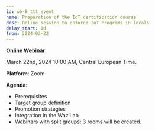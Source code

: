 ```yaml
---
id: wb-8_ttt_event
name: Preparation of the IoT certification course 
desc: Online session to enforce IoT Programs in locals
delay_start: 1d
from: 2024-03-22
---
```


**Online Webinar**

March 22nd, 2024
10:00 AM, Central European Time.

**Platform**: Zoom

**Agenda:**
- Prerequisites
- Target group definition
- Promotion strategies 
- Integration in the WaziLab
- Webinars with split groups: 3 rooms will be created.

